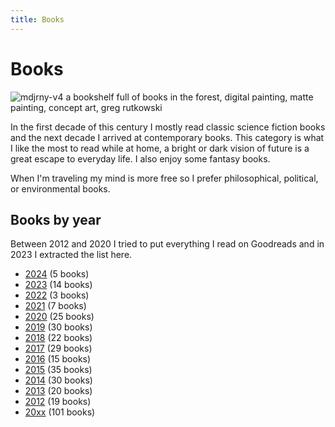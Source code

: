 ```yaml
---
title: Books
---
```


# Books

![mdjrny-v4 a bookshelf full of books in the forest, digital painting, matte painting, concept art, greg rutkowski](books.png)

In the first decade of this century I mostly read classic science fiction books
and the next decade I arrived at contemporary books. This category is what I
like the most to read while at home, a bright or dark vision of future is a
great escape to everyday life. I also enjoy some fantasy books.

When I'm traveling my mind is more free so I prefer philosophical, political,
or environmental books.

## Books by year

Between 2012 and 2020 I tried to put everything I read on Goodreads and in 2023
I extracted the list here.

- [2024](/books/2024) (5 books)
- [2023](/books/2023) (14 books)
- [2022](/books/2022) (3 books)
- [2021](/books/2021) (7 books)
- [2020](/books/2020) (25 books)
- [2019](/books/2019) (30 books)
- [2018](/books/2018) (22 books)
- [2017](/books/2017) (29 books)
- [2016](/books/2016) (15 books)
- [2015](/books/2015) (35 books)
- [2014](/books/2014) (30 books)
- [2013](/books/2013) (20 books)
- [2012](/books/2012) (19 books)
- [20xx](/books/20xx) (101 books)
